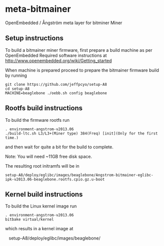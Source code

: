 meta-bitmainer
=============

OpenEmbedded / Ångström meta layer for bitminer Miner

Setup instructions
------------------

To build a bitmainer miner firmware, first prepare a build machine as per OpenEmbedded Required software instructions at http://www.openembedded.org/wiki/Getting_started

When machine is prepared proceed to prepare the bitmainer firmware build by running

    git clone https://github.com/jeffpcyo/setup-A8
    cd setup-A8
    MACHINE=beaglebone ./oebb.sh config beaglebone

Rootfs build instructions
----------------------------------

To build the firmware rootfs run

    . environment-angstrom-v2013.06
    ./build-ltc.sh L3/L3+(Miner type) 384(Freq) [init](Only for the first time.)

and then wait for quite a bit for the build to complete.

Note: You will need ~11GB free disk space.

The resulting root initramfs will be in

    setup-A8/deploy/eglibc/images/beaglebone/Angstrom-bitmainer-eglibc-ipk-v2013.06-beaglebone.rootfs.cpio.gz.u-boot


Kernel build instructions
-----------------------------------

To build the Linux kernel image run

    . environment-angstrom-v2013.06
    bitbake virtual/kernel

which results in a kernel image at

    setup-A8/deploy/eglibc/images/beaglebone/
